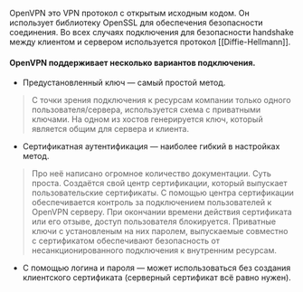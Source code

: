 OpenVPN это VPN протокол с открытым исходным кодом. Он использует библиотеку OpenSSL для обеспечения безопасности соединения. Во всех случаях подключения для безопасности  handshake между клиентом и сервером используется протокол [[Diffie-Hellmann]].

#### OpenVPN поддерживает несколько вариантов подключения. 
+ Предустановленный ключ — самый простой метод.
> С точки зрения подключения к ресурсам компании только одного пользователя/сервера, используется схема с приватными ключами. На одном из хостов генерируется ключ, который является общим для сервера и клиента.
+ Сертификатная аутентификация — наиболее гибкий в настройках метод.
> Про неё написано огромное количество документации. Суть проста. Создаётся свой центр сертификации, который выпускает пользовательские сертификаты. С помощью центра сертификации обеспечивается контроль за подключением пользователей к OpenVPN серверу. При окончании времени действия сертификата или его отзыве, доступ пользователя блокируется. Приватные ключи с установленым на них паролем, выпускаемые совместно с сертификатом обеспечивают безопасность от несанкционированного подключения к внутренним ресурсам.
+ С помощью логина и пароля — может использоваться без создания клиентского сертификата (серверный сертификат всё равно нужен).


